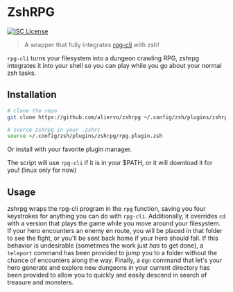 # ZshRPG

[![ISC License](https://img.shields.io/badge/license-ISC-green.svg)](/LICENSE)

> A wrapper that fully integrates
> [rpg-cli](https://github.com/facundoolano/rpg-cli) with zsh!

`rpg-cli` turns your filesystem into a dungeon crawling RPG, zshrpg integrates
it into your shell so you can play while you go about your normal zsh tasks.

## Installation
```zsh
# clone the repo
git clone https://github.com/aliervo/zshrpg ~/.config/zsh/plugins/zshrpg

# source zshrpg in your .zshrc
source ~/.config/zsh/plugins/zshrpg/rpg.plugin.zsh
```

Or install with your favorite plugin manager.

The script will use `rpg-cli` if it is in your $PATH, or it will download it
for you! (linux only for now)

## Usage

zshrpg wraps the rpg-cli program in the `rpg` function, saving you four
keystrokes for anything you can do with `rpg-cli`. Additionally, it overrides
`cd` with a version that plays the game while you move around your filesystem.
If your hero encounters an enemy en route, you will be placed in that folder to
see the fight, or you'll be sent back home if your hero should fall.  If this
behavior is undesirable (sometimes the work just *has* to get done), a
`teleport` command has been provided to jump you to a folder without the chance
of encounters along the way. Finally, a `dgn` command that let's your hero
generate and explore new dungeons in your current directory has been provided
to allow you to quickly and easily descend in search of treasure and monsters.

